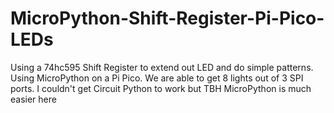 # MicroPython-Shift-Register-Pi-Pico-LEDs
Using a 74hc595 Shift Register to extend out LED and do simple patterns.  Using MicroPython on a Pi Pico.  We are able to get 8 lights out of 3 SPI ports.  I couldn't get Circuit Python to work but TBH MicroPython is much easier here
